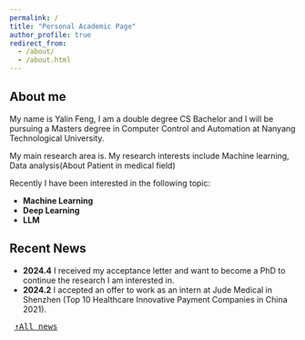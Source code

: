 ```yaml
---
permalink: /
title: "Personal Academic Page"
author_profile: true
redirect_from: 
  - /about/
  - /about.html
---
```


<h2>About me</h2>

My name is Yalin Feng, I am a double degree CS Bachelor and I will be pursuing a Masters degree in Computer Control and Automation at Nanyang Technological University.  

My main research area is. My research interests include Machine learning, Data analysis(About Patient in medical field)

Recently I have been interested in the following topic:  
<ul>
  <li><B>Machine Learning</B></li>
  <li><B>Deep Learning</B></li>
  <li><B>LLM</B></li>
</ul>

<h2>Recent News</h2>

* **2024.4** I received my acceptance letter and want to become a PhD to continue the research I am interested in.
* **2024.2** I accepted an offer to work as an intern at Jude Medical in Shenzhen (Top 10 Healthcare Innovative Payment Companies in China 2021).
<pre>
 <a href="terms.md">↑All news</a>
 </pre>
